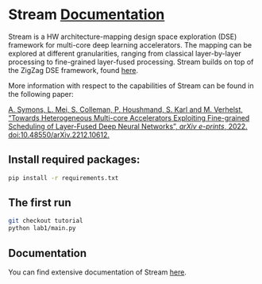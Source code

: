 # Stream [Documentation](https://kuleuven-micas.github.io/stream/)
Stream is a HW architecture-mapping design space exploration (DSE) framework for multi-core deep learning accelerators. The mapping can be explored at different granularities, ranging from classical layer-by-layer processing to fine-grained layer-fused processing. Stream builds on top of the ZigZag DSE framework, found [here](https://zigzag-project.github.io/zigzag/). 

More information with respect to the capabilities of Stream can be found in the following paper:

[A. Symons, L. Mei, S. Colleman, P. Houshmand, S. Karl and M. Verhelst, “Towards Heterogeneous Multi-core Accelerators Exploiting Fine-grained Scheduling of Layer-Fused Deep Neural Networks”, <i>arXiv e-prints</i>, 2022. doi:10.48550/arXiv.2212.10612.](https://arxiv.org/abs/2212.10612)


## Install required packages:
```bash
pip install -r requirements.txt
```

## The first run
```bash
git checkout tutorial
python lab1/main.py
```

## Documentation
You can find extensive documentation of Stream [here](https://kuleuven-micas.github.io/stream/).
